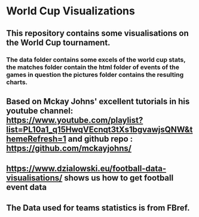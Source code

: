 # World Cup Visualizations
## This repository contains some visualisations on the World Cup tournament.
### The data folder contains some excels of the world cup stats, the matches folder contain the html folder of events of the games in question the pictures folder contains the resulting charts.
## Based on Mckay Johns' excellent tutorials in his youtube channel: https://www.youtube.com/playlist?list=PL10a1_q15HwqVEcnqt3tXs1bgvawjsQNW&themeRefresh=1 and github repo : https://github.com/mckayjohns/ 
## https://www.dzialowski.eu/football-data-visualisations/ shows us how to get football event data
## The Data used for teams statistics is from FBref.
